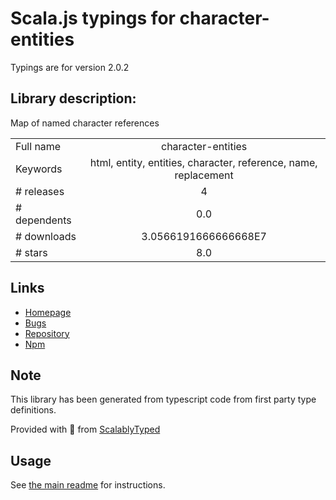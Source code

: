 
# Scala.js typings for character-entities

Typings are for version 2.0.2

## Library description:
Map of named character references

|                    |                 |
| ------------------ | :-------------: |
| Full name          | character-entities |
| Keywords           | html, entity, entities, character, reference, name, replacement |
| # releases         | 4 |
| # dependents       | 0.0 |
| # downloads        | 3.0566191666666668E7 |
| # stars            | 8.0 |

## Links
- [Homepage](https://github.com/wooorm/character-entities#readme)
- [Bugs](https://github.com/wooorm/character-entities/issues)
- [Repository](https://github.com/wooorm/character-entities)
- [Npm](https://www.npmjs.com/package/character-entities)
    


## Note
This library has been generated from typescript code from first party type definitions.

Provided with :purple_heart: from [ScalablyTyped](https://github.com/oyvindberg/ScalablyTyped)

## Usage
See [the main readme](../../readme.md) for instructions.


